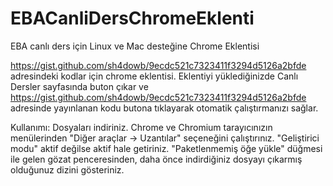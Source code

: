 # EBACanliDersChromeEklenti
EBA canlı ders için Linux ve Mac desteğine Chrome Eklentisi

https://gist.github.com/sh4dowb/9ecdc521c7323411f3294d5126a2bfde adresindeki kodlar için chrome eklentisi.
Eklentiyi yüklediğinizde Canlı Dersler sayfasında buton çıkar ve https://gist.github.com/sh4dowb/9ecdc521c7323411f3294d5126a2bfde adresinde yayınlanan kodu butona tıklayarak otomatik çalıştırmanızı sağlar.

Kullanımı:
Dosyaları indiriniz.
Chrome ve Chromium tarayıcınızın menülerinden 
"Diğer araçlar -> Uzantılar" seçeneğini çalıştırınız. 
"Geliştirici modu" aktif değilse aktif hale getiriniz. 
"Paketlenmemiş öğe yükle" düğmesi ile gelen gözat penceresinden, daha önce indirdiğiniz dosyayı çıkarmış olduğunuz dizini gösteriniz. 
